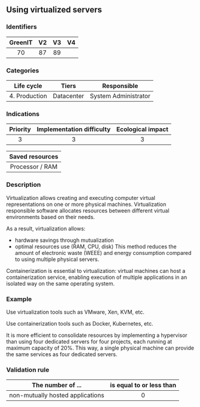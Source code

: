 ## Using virtualized servers

### Identifiers

| GreenIT |  V2  |  V3  |  V4  |
|:-------:|:----:|:----:|:----:|
|   70   | 87  | 89  |      |

### Categories

| Life cycle |  Tiers  |  Responsible  |
|:---------:|:----:|:----:|
| 4. Production | Datacenter | System Administrator |

### Indications

| Priority |      Implementation difficulty       |  Ecological impact    |
|:-------------------:|:-------------------------:|:---------------------:|
| 3 | 3 | 3 |

|Saved resources                                    |
|:----------------------------------------------------------:|
| Processor / RAM |

### Description


Virtualization allows creating and executing computer virtual representations on one or more physical machines. Virtualization responsible software allocates resources between different virtual environments based on their needs.

As a result, virtualization allows:

- hardware savings through mutualization
- optimal resources use (RAM, CPU, disk)
This method reduces the amount of electronic waste (WEEE) and energy consumption compared to using multiple physical servers.

Containerization is essential to virtualization: virtual machines can host a containerization service, enabling execution of multiple applications in an isolated way on the same operating system.

### Example

Use virtualization tools such as VMware, Xen, KVM, etc.

Use containerization tools such as Docker, Kubernetes, etc.

 It is more efficient to consolidate resources by implementing a hypervisor than using four dedicated servers for four projects, each running at maximum capacity of 20%. This way, a single physical machine can provide the same services as four dedicated servers.

### Validation rule

| The number of ...     | is equal to or less than   |  
|-------------------|:-------------------------:|
| non-mutually hosted applications |  0 |
